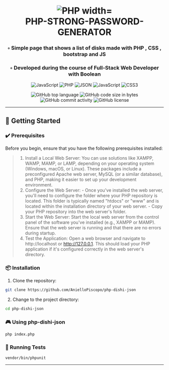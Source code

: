 <div align="center">
<h1 align="center">
<img src="https://img.shields.io/badge/PHP-777BB4.svg?style&logo=PHP&logoColor=white" alt="PHP width="100" />
<br>PHP-STRONG-PASSWORD-GENERATOR
</h1>
<h3>◦ Simple page that shows a list of disks made with PHP , CSS , bootstrap and JS</h3>
<h3>◦ Developed during the course of Full-Stack Web Developer with Boolean</h3>

<p align="center">
<img src="https://img.shields.io/badge/JavaScript-F7DF1E.svg?style&logo=JavaScript&logoColor=black" alt="JavaScript" />
<img src="https://img.shields.io/badge/PHP-777BB4.svg?style&logo=PHP&logoColor=white" alt="PHP" />
<img src="https://img.shields.io/badge/JSON-000000.svg?style&logo=JSON&logoColor=white" alt="JSON" />
<img src="https://img.shields.io/badge/JavaScript-F7DF1E.svg?style&logo=JavaScript&logoColor=black" alt="JavaScript" />
<img src="https://img.shields.io/badge/CSS3-E34F26.svg?style&logo=CSS3&logoColor=white" alt="CSS3" />
</p>
<img src="https://img.shields.io/github/languages/top/AnielloPiscopo/php-dischi-json?style&color=5D6D7E" alt="GitHub top language" />
<img src="https://img.shields.io/github/languages/code-size/AnielloPiscopo/php-dischi-json?style&color=5D6D7E" alt="GitHub code size in bytes" />
<img src="https://img.shields.io/github/commit-activity/m/AnielloPiscopo/php-dischi-json?style&color=5D6D7E" alt="GitHub commit activity" />
<img src="https://img.shields.io/github/license/AnielloPiscopo/php-dischi-json?style&color=5D6D7E" alt="GitHub license" />
</div>

---

## 🚀 Getting Started

### ✔️ Prerequisites

Before you begin, ensure that you have the following prerequisites installed:
> 1. Install a Local Web Server: You can use solutions like XAMPP, WAMP, MAMP, or LAMP, depending on your operating system (Windows, macOS, or Linux). These packages include a preconfigured Apache web server, MySQL (or a similar database), and PHP, making it easier to set up your development environment.
> 2. Configure the Web Server:
    - Once you've installed the web server, you'll need to configure the folder where your PHP repository is located. This folder is typically named "htdocs" or "www" and is located within the installation directory of your web server.
    - Copy your PHP repository into the web server's folder.
> 3. Start the Web Server: Start the local web server from the control panel of the software you've installed (e.g., XAMPP or MAMP).
    Ensure that the web server is running and that there are no errors during startup.
> 4. Test the Application: Open a web browser and navigate to http://localhost or http://127.0.0.1. This should load your PHP application if it's configured correctly in the web server's directory.

### 📦 Installation

1. Clone the repository:
```sh
git clone https://github.com/AnielloPiscopo/php-dishi-json
```

2. Change to the project directory:
```sh
cd php-dishi-json
```

### 🎮 Using php-dishi-json

```sh
php index.php
```

### 🧪 Running Tests
```sh
vendor/bin/phpunit
```

---
